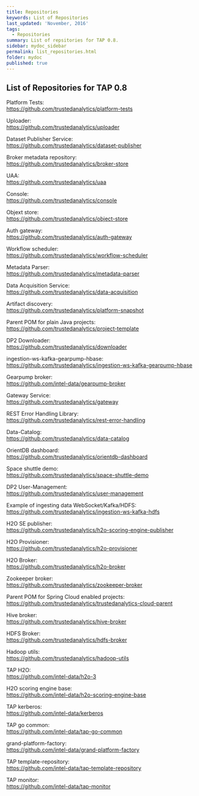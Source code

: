 ```yaml
---
title: Repositories
keywords: List of Repositories
last_updated: 'November, 2016'
tags:
  - Repositories
summary: List of repsitories for TAP 0.8. 
sidebar: mydoc_sidebar
permalink: list_repositories.html
folder: mydoc
published: true
---
```


## List of Repositories for TAP 0.8

Platform Tests:  
https://github.com/trustedanalytics/platform-tests 

Uploader:  
https://github.com/trustedanalytics/uploader 

Dataset Publisher Service:  
https://github.com/trustedanalytics/dataset-publisher 

Broker metadata repository:  
https://github.com/trustedanalytics/broker-store 

UAA:  
https://github.com/trustedanalytics/uaa 

Console:  
https://github.com/trustedanalytics/console 

Objext store:  
https://github.com/trustedanalytics/object-store 

Auth gateway:  
https://github.com/trustedanalytics/auth-gateway 

Workflow scheduler:  
https://github.com/trustedanalytics/workflow-scheduler 

Metadata Parser:  
https://github.com/trustedanalytics/metadata-parser 

Data Acquisition Service:  
https://github.com/trustedanalytics/data-acquisition 

Artifact discovery:  
https://github.com/trustedanalytics/platform-snapshot 

Parent POM for plain Java projects:  
https://github.com/trustedanalytics/project-template 

DP2 Downloader:  
https://github.com/trustedanalytics/downloader 

ingestion-ws-kafka-gearpump-hbase:  
https://github.com/trustedanalytics/ingestion-ws-kafka-gearpump-hbase 

Gearpump broker:  
https://github.com/intel-data/gearpump-broker 

Gateway Service:  
https://github.com/trustedanalytics/gateway 

REST Error Handling Library:  
https://github.com/trustedanalytics/rest-error-handling 

Data-Catalog:  
https://github.com/trustedanalytics/data-catalog 

OrientDB dashboard:  
https://github.com/trustedanalytics/orientdb-dashboard 

Space shuttle demo:  
https://github.com/trustedanalytics/space-shuttle-demo 

DP2 User-Management:  
https://github.com/trustedanalytics/user-management 

Example of ingesting data WebSocket/Kafka/HDFS:  
https://github.com/trustedanalytics/ingestion-ws-kafka-hdfs 

H2O SE publisher:  
https://github.com/trustedanalytics/h2o-scoring-engine-publisher 

H2O Provisioner:  
https://github.com/trustedanalytics/h2o-provisioner 

H2O Broker:  
https://github.com/trustedanalytics/h2o-broker 

Zookeeper broker:  
https://github.com/trustedanalytics/zookeeper-broker 

Parent POM for Spring Cloud enabled projects:  
https://github.com/trustedanalytics/trustedanalytics-cloud-parent 

Hive broker:  
https://github.com/trustedanalytics/hive-broker 

HDFS Broker:  
https://github.com/trustedanalytics/hdfs-broker 

Hadoop utils:  
https://github.com/trustedanalytics/hadoop-utils 

TAP H2O:  
https://github.com/intel-data/h2o-3 

H2O scoring engine base:  
https://github.com/intel-data/h2o-scoring-engine-base 

TAP kerberos:  
https://github.com/intel-data/kerberos

TAP go common:  
https://github.com/intel-data/tap-go-common

grand-platform-factory:  
https://github.com/intel-data/grand-platform-factory

TAP template-repository:  
https://github.com/intel-data/tap-template-repository

TAP monitor:  
https://github.com/intel-data/tap-monitor
